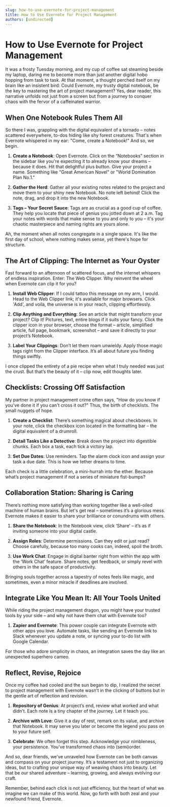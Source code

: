 ```yaml
---
slug: how-to-use-evernote-for-project-management
title: How to Use Evernote for Project Management
authors: [undirected]
---
```



# How to Use Evernote for Project Management

It was a frosty Tuesday morning, and my cup of coffee sat steaming beside my laptop, daring me to become more than just another digital hobo hopping from task to task. At that moment, a thought perched itself on my brain like an insistent bird: Could Evernote, my trusty digital notebook, be the key to mastering the art of project management? Yes, dear reader, this narrative unfolds not just from a screen but from a journey to conquer chaos with the fervor of a caffeinated warrior.

## When One Notebook Rules Them All

So there I was, grappling with the digital equivalent of a tornado – notes scattered everywhere, to-dos hiding like shy forest creatures. That's when Evernote whispered in my ear: "Come, create a Notebook!" And so, we begin. 

1. **Create a Notebook**: Open Evernote. Click on the “Notebooks” section in the sidebar like you're expecting it to already know your dreams – because it does. Hit that delightful plus button. Give your project a name. Something like "Great American Novel" or "World Domination Plan No.1." 

2. **Gather the Herd**: Gather all your existing notes related to the project and move them to your shiny new Notebook. No note left behind! Click the note, drag, and drop it into the new Notebook. 

3. **Tags – Your Secret Sauce**: Tags are as crucial as a good cup of coffee. They help you locate that piece of genius you jotted down at 2 a.m. Tag your notes with words that make sense to you and only to you – it's your chaotic masterpiece and naming rights are yours alone.

Ah, the moment when all notes congregate in a single space. It's like the first day of school, where nothing makes sense, yet there's hope for structure.

## The Art of Clipping: The Internet as Your Oyster

Fast forward to an afternoon of scattered focus, and the internet whispers of endless inspiration. Enter: The Web Clipper. Why reinvent the wheel when Evernote can clip it for you? 

1. **Install Web Clipper**: If I could tattoo this message on my arm, I would. Head to the Web Clipper link; it's available for major browsers. Click 'Add', and voila, the universe is in your reach, clipping effortlessly.

2. **Clip Anything and Everything**: See an article that might transform your project? Clip it! Pictures, text, entire blogs if it suits your fancy. Click the clipper icon in your browser, choose the format – article, simplified article, full page, bookmark, screenshot – and save it directly to your project’s Notebook.

3. **Label Your Clippings**: Don’t let them roam unwieldy. Apply those magic tags right from the Clipper interface. It’s all about future you finding things swiftly. 

I once clipped the entirety of a pie recipe when what I truly needed was just the crust. But that’s the beauty of it – clip now, edit thoughts later.

## Checklists: Crossing Off Satisfaction

My partner in project management crime often says, "How do you know if you've done it if you can't cross it out?" Thus, the birth of checklists. The small nuggets of hope.

1. **Create a Checklist**: There’s something magical about checkboxes. In your note, click the checkbox icon located in the formatting bar – the digital equivalent of a drumroll. 

2. **Detail Tasks Like a Detective**: Break down the project into digestible chunks. Each box a task, each tick a victory lap.

3. **Set Due Dates**: Use reminders. Tap the alarm clock icon and assign your task a due date. This is how we tether dreams to time.

Each check is a little celebration, a mini-hurrah into the ether. Because what’s project management if not a series of miniature fist-bumps?

## Collaboration Station: Sharing is Caring

There’s nothing more satisfying than working together like a well-oiled machine of human brains. But let's get real – sometimes it’s a glorious mess. Evernote makes it easier to share your brilliance or conundrums with others.

1. **Share the Notebook**: In the Notebook view, click ‘Share’ – it’s as if inviting someone into your digital castle. 

2. **Assign Roles**: Determine permissions. Can they edit or just read? Choose carefully, because too many cooks can, indeed, spoil the broth. 

3. **Use Work Chat**: Engage in digital banter right from within the app with the ‘Work Chat’ feature. Share notes, get feedback, or simply revel with others in the safe space of productivity.

Bringing souls together across a tapestry of notes feels like magic, and sometimes, even a minor miracle if deadlines are involved.

## Integrate Like You Mean It: All Your Tools United

While riding the project management dragon, you might have your trusted tools by your side – and why not have them chat with Evernote too? 

1. **Zapier and Evernote**: This power couple can integrate Evernote with other apps you love. Automate tasks, like sending an Evernote link to Slack whenever you update a note, or syncing your to-do list with Google Calendar. 

For those who adore simplicity in chaos, an integration saves the day like an unexpected superhero cameo.

## Reflect, Revise, Rejoice

Once my coffee had cooled and the sun began to dip, I realized the secret to project management with Evernote wasn’t in the clicking of buttons but in the gentle art of reflection and revision.

1. **Repository of Genius**: At project’s end, review what worked and what didn’t. Each note is a tiny chapter of the journey. Let it teach you.

2. **Archive with Love**: Give it a day of rest, remark on its value, and archive that Notebook. It may serve you later or become the legend you pass on to your future self.

3. **Celebrate**: We often forget this step. Acknowledge your nimbleness, your persistence. You’ve transformed chaos into (semi)order.

And so, dear friends, we've unraveled how Evernote can be both canvas and compass on your project journey. It’s a testament not just to organizing ideas, but to crafting your unique way of weaving chaos into beauty. Let that be our shared adventure – learning, growing, and always evolving our craft.

Remember, behind each click is not just efficiency, but the heart of what we imagine we can make of this world. Now, go forth with both zeal and your newfound friend, Evernote. 